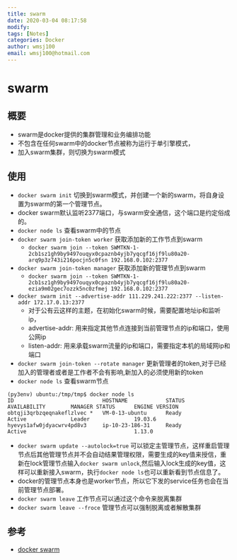 ```yaml
---
title: swarm
date: 2020-03-04 08:17:58
modify: 
tags: [Notes]
categories: Docker
author: wmsj100
email: wmsj100@hotmail.com
---
```


# swarm

## 概要

- swarm是docker提供的集群管理和业务编排功能
- 不包含在任何swarm中的docker节点被称为运行于单引擎模式，
- 加入swarm集群，则切换为swarm模式

## 使用

- `docker swarm init` 切换到swarm模式，并创建一个新的swarm，将自身设置为swarm的第一个管理节点。
- docker swarm默认监听2377端口，与swarm安全通信，这个端口是约定俗成的。
- `docker node ls` 查看swarm中的节点
- `docker swarm join-token worker` 获取添加新的工作节点到swarm
	- `docker swarm join --token SWMTKN-1-2cb1sz1gh9by9497ouqyx0cpaznb4yjb7yqcgf16jf9lu80a20-arq9p3z743i216pocjn5c0fsn 192.168.0.102:2377`
- `docker swarm join-token manager` 获取添加新的管理节点到swarm
	- `docker swarm join --token SWMTKN-1-2cb1sz1gh9by9497ouqyx0cpaznb4yjb7yqcgf16jf9lu80a20-ezia9m02gec7ozzk5nc0zfmej 192.168.0.102:2377`
- `docker swarm init --advertise-addr 111.229.241.222:2377 --listen-addr 172.17.0.13:2377`
	- 对于公有云这样的主题，在初始化swarm时候，需要配置地址ip和监听ip，
	- advertise-addr: 用来指定其他节点连接到当前管理节点的ip和端口，使用公网ip
	- listen-addr: 用来承载swarm流量的ip和端口，需要指定本机的局域网ip和端口
- `docker swarm join-token --rotate manager` 更新管理者的token,对于已经加入的管理者或者是工作者不会有影响,新加入的必须使用新的token
- `docker node ls` 查看swarm节点
```
(py3env) ubuntu:/tmp/tmp$ docker node ls
ID                            HOSTNAME            STATUS              AVAILABILITY        MANAGER STATUS      ENGINE VERSION
obtqji3qrbzqeqnakeflzlvec *   VM-0-13-ubuntu      Ready               Active              Leader              19.03.6
hyevys1afw0jdyacwrv4pd8v3     ip-10-23-186-31     Ready               Active                                  1.13.0
```
- `docker swarm update --autolock=true` 可以锁定主管理节点，这样重启管理节点后其他管理节点并不会自动结果管理权限，需要生成的key值来授信，重新在lock管理节点输入`docker swarm unlock`,然后输入lock生成的key值，这样可以重新接入swarm，执行`docker node ls`也可以重新看到节点信息了。
- docker的管理节点本身也是worker节点，所以它下发的service任务也会在当前管理节点部署。
- `docker swarm leave` 工作节点可以通过这个命令来脱离集群
- `docker swarm leave --froce` 管理节点可以强制脱离或者解散集群

## 参考

- [docker swarm](https://www.cnblogs.com/ityouknow/p/8903975.html)
